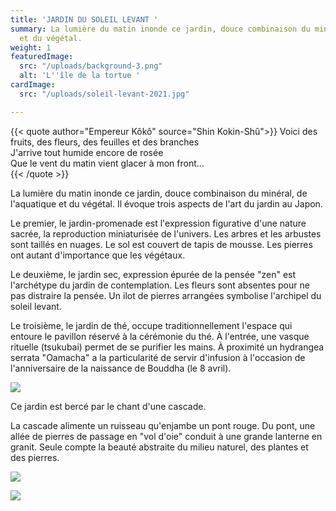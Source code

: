 ```yaml
---
title: 'JARDIN DU SOLEIL LEVANT '
summary: La lumière du matin inonde ce jardin, douce combinaison du minéral, de l'aquatique
  et du végétal.
weight: 1
featuredImage:
  src: "/uploads/background-3.png"
  alt: 'L''île de la tortue '
cardImage:
  src: "/uploads/soleil-levant-2021.jpg"

---
```

{{< quote author="Empereur Kôkô" source="Shin Kokin-Shû">}}
Voici des fruits, des fleurs, des feuilles et des branches<br/>
J'arrive tout humide encore de rosée<br/>
Que le vent du matin vient glacer à mon front...<br/>
{{< /quote >}}

La lumière du matin inonde ce jardin, douce combinaison du minéral, de l'aquatique et du végétal.
Il évoque trois aspects de l'art du jardin au Japon.

Le premier, le jardin-promenade est l'expression figurative d'une nature sacrée, la reproduction miniaturisée de l'univers. Les arbres et les arbustes sont taillés en nuages. Le sol est couvert de tapis de mousse. Les pierres ont autant d'importance que les végétaux.

Le deuxième, le jardin sec, expression épurée de la pensée "zen" est l'archétype du jardin de contemplation. Les fleurs sont absentes pour ne pas distraire la pensée. Un ilot de pierres arrangées symbolise l'archipel du soleil levant.

Le troisième, le jardin de thé, occupe traditionnellement l'espace qui entoure le pavillon réservé à la cérémonie du thé. À l'entrée, une vasque rituelle (tsukubai) permet de se purifier les mains. À proximité un hydrangea serrata "Oamacha" a la particularité de servir d'infusion à l'occasion de l'anniversaire de la naissance de Bouddha (le 8 avril).

![](/uploads/background-16.png)

Ce jardin est bercé par le chant d'une cascade.

La cascade alimente un ruisseau qu'enjambe un pont rouge. Du pont, une allée de pierres de passage en "vol d'oie" conduit à une grande lanterne en granit.
Seule compte la beauté abstraite du milieu naturel, des plantes et des pierres.

![](/uploads/background-12.png)

![](/uploads/background-14.png)